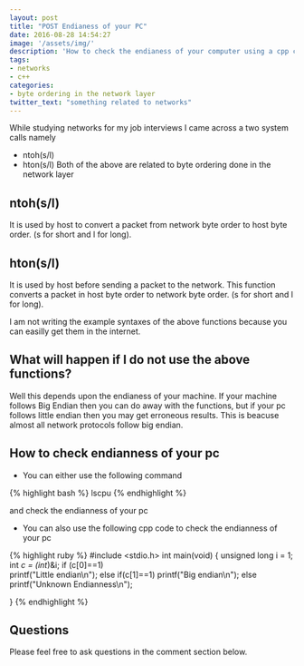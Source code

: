 ```yaml
---
layout: post
title: "POST Endianess of your PC"
date: 2016-08-28 14:54:27
image: '/assets/img/'
description: 'How to check the endianess of your computer using a cpp code.'
tags:
- networks
- c++
categories:
- byte ordering in the network layer
twitter_text: "something related to networks"
---
```


While studying networks for my job interviews I came across a two system calls namely
- ntoh(s/l)
- hton(s/l)
Both of the above are related to byte ordering done in the network layer

## ntoh(s/l)
It is used by host to convert a packet from network byte order to host byte order.
(s for short and l for long).

## hton(s/l)
It is used by host before sending a packet to the network.
This function converts a packet in host byte order to network byte order.
(s for short and l for long).


I am not writing the example syntaxes of the above functions because you can easilly get them
in the internet.

## What will happen if I do not use the above functions?
Well this depends upon the endianess of  your machine.
If your machine follows Big Endian then you can do away with the functions,
but if your pc follows little endian then you may get erroneous results.
This is beacuse almost all network protocols follow big endian.

## How to check endianness of your pc
- You can either use the following command

{% highlight bash %}
lscpu
{% endhighlight %}

and check the endianness of your pc

- You can also use the following cpp code to check the endianness of your pc

{% highlight ruby %}
 #include <stdio.h>
int main(void) 
{
   unsigned long i = 1;
   int *c = (int*)&i;
   if (c[0]==1)    
       printf("Little endian\n");
   else if(c[1]==1)
       printf("Big endian\n");
   else
    printf("Unknown Endianness\n"); 
   
}
{% endhighlight %}

## Questions

Please feel free to ask questions in the comment section below.
